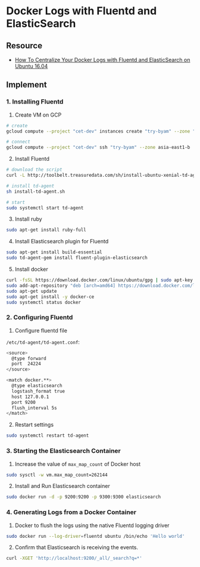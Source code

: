 # Docker Logs with Fluentd and ElasticSearch

## Resource
- [How To Centralize Your Docker Logs with Fluentd and ElasticSearch on Ubuntu 16.04](https://www.digitalocean.com/community/tutorials/how-to-centralize-your-docker-logs-with-fluentd-and-elasticsearch-on-ubuntu-16-04)

## Implement

### 1. Installing Fluentd

1. Create VM on GCP
```bash
# create
gcloud compute --project "cet-dev" instances create "try-byam" --zone "asia-east1-b" --machine-type "n1-standard-1" --image="ubuntu-1604-xenial-v20180509" --image-project="ubuntu-os-cloud"

# connect
gcloud compute --project "cet-dev" ssh "try-byam" --zone asia-east1-b
```

2. Install Fluentd
```bash
# download the script
curl -L http://toolbelt.treasuredata.com/sh/install-ubuntu-xenial-td-agent2.sh -o install-td-agent.sh

# install td-agent
sh install-td-agent.sh

# start
sudo systemctl start td-agent
```

3. Install ruby
```bash
sudo apt-get install ruby-full
```

4. Install Elasticsearch plugin for Fluentd
```bash
sudo apt-get install build-essential
sudo td-agent-gem install fluent-plugin-elasticsearch
```

5. Install docker
```bash
curl -fsSL https://download.docker.com/linux/ubuntu/gpg | sudo apt-key add -
sudo add-apt-repository "deb [arch=amd64] https://download.docker.com/linux/ubuntu $(lsb_release -cs) stable"
sudo apt-get update
sudo apt-get install -y docker-ce
sudo systemctl status docker
```

### 2. Configuring Fluentd

1. Configure fluentd file

`/etc/td-agent/td-agent.conf`:
```bash 
<source>
  @type forward
  port  24224
</source>

<match docker.**>
  @type elasticsearch
  logstash_format true
  host 127.0.0.1
  port 9200
  flush_interval 5s
</match>
```

2. Restart settings
```bash
sudo systemctl restart td-agent
```

### 3. Starting the Elasticsearch Container

1. Increase the value of `max_map_count` of Docker host
```bash
sudo sysctl -w vm.max_map_count=262144
```

2. Install and Run Elasticsearch container
```bash
sudo docker run -d -p 9200:9200 -p 9300:9300 elasticsearch
```


### 4. Generating Logs from a Docker Container

1.  Docker to flush the logs using the native Fluentd logging driver
```bash
sudo docker run --log-driver=fluentd ubuntu /bin/echo 'Hello world'
```

2. Confirm that Elasticsearch is receiving the events.
```bash
curl -XGET 'http://localhost:9200/_all/_search?q=*'
```
